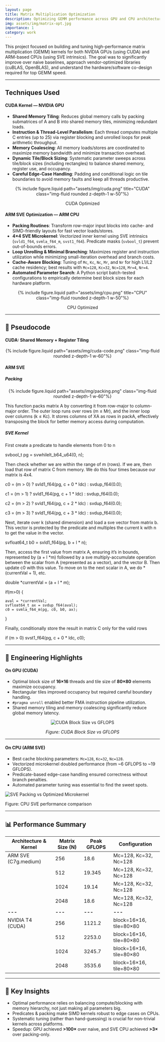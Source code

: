```yaml
---
layout: page
title: Matrix Multiplication Optimization
description: Optimizing GEMM performance across GPU and CPU architectures
img: assets/img/matrix-opt.jpg
importance: 1
category: work
---
```


This project focused on building and tuning high-performance matrix multiplication (GEMM) kernels for both NVIDIA GPUs (using CUDA) and ARM-based CPUs (using SVE intrinsics). The goal was to significantly improve over naive baselines, approach vendor-optimized libraries (cuBLAS, OpenBLAS), and understand the hardware/software co-design required for top GEMM speed.

---

## Techniques Used

#### CUDA Kernel — NVIDIA GPU

- **Shared Memory Tiling**: Reduces global memory calls by packing submatrices of A and B into shared memory tiles, minimizing redundant loads.  
- **Instruction & Thread-Level Parallelism**: Each thread computes multiple C entries (up to 25) via register blocking and unrolled loops for peak arithmetic throughput.  
- **Memory Coalescing**: All memory loads/stores are coordinated to maximize memory bandwidth and minimize transaction overhead.  
- **Dynamic Tile/Block Sizing**: Systematic parameter sweeps across tile/block sizes (including rectangles) to balance shared memory, register use, and occupancy.  
- **Careful Edge-Case Handling**: Padding and conditional logic on tile boundaries to avoid memory faults and keep all threads productive.  

<div class="col-sm mt-3 mt-md-0" style="text-align: center">
    {% include figure.liquid path="assets/img/cuda.png" title="CUDA" class="img-fluid rounded z-depth-1 w-50"%} <p class="text-center small">CUDA Optimized</p>
</div>

#### ARM SVE Optimization — ARM CPU

- **Packing Routines**: Transform row-major input blocks into cache- and SIMD-friendly layouts for fast vector loads/stores.  
- **4×4 SVE Microkernel**: Vectorized inner kernel using SVE intrinsics (`svld1_f64`, `svmla_f64_m`, `svst1_f64`). Predicate masks (`svbool_t`) prevent out-of-bounds errors.  
- **Loop Unrolling & Minimal Branching**: Maximizes register and instruction utilization while minimizing small-iteration overhead and branch costs.  
- **Cache-Aware Blocking**: Tuning of `Mc`, `Kc`, `Nc`, `Mr`, and `Nr` for high L1/L2 cache residency; best results with `Mc=128`, `Kc=32`, `Nc=128`, `Mr=4`, `Nr=4`.  
- **Automated Parameter Search**: A Python script batch-tested configurations to empirically determine best block sizes for each hardware platform.

<div class="col-sm mt-3 mt-md-0" style="text-align: center">
    {% include figure.liquid path="assets/img/cpu.png" title="CPU" class="img-fluid rounded z-depth-1 w-50"%} <p class="text-center small">CPU Optimized</p>
</div>

---

## 📝 Pseudocode

#### CUDA: Shared Memory + Register Tiling

<div class="col-sm mt-3 mt-md-0" style="text-align: center">
    {% include figure.liquid path="assets/img/cuda-code.png" class="img-fluid rounded z-depth-1 w-60"%}
</div>

#### ARM SVE

##### **Packing**

<div class="col-sm mt-3 mt-md-0" style="text-align: center">
    {% include figure.liquid path="assets/img/packing.png" class="img-fluid rounded z-depth-1 w-60"%}
</div>

This function packs matrix A by converting it from row-major to column-major order. The outer loop runs over rows (m ≤ Mr), and the inner loop over columns (k ≤ Kc). It stores columns of XA as rows in packA, effectively transposing the block for better memory access during computation.

##### **SVE Kernel**

First create a predicate to handle elements from 0 to n

svbool_t pg = svwhilelt_b64_u64(0, n);

Then check whether we are within the range of m (rows). If we are, then load that row of matrix C from memory. We do this four times because our matrix is 4x4.

c0 = (m > 0) ? svld1_f64(pg, c + 0 * ldc) : svdup_f64(0.0);

c1 = (m > 1) ? svld1_f64(pg, c + 1 * ldc) : svdup_f64(0.0);

c2 = (m > 2) ? svld1_f64(pg, c + 2 * ldc) : svdup_f64(0.0);

c3 = (m > 3) ? svld1_f64(pg, c + 3 * ldc) : svdup_f64(0.0);

Next, iterate over k (shared dimension) and load a sve vector from matrix b. This vector is protected by the predicate and multiples the current k with n to get the value in the vector.

svfloat64_t b0 = svld1_f64(pg, b + l * n);

Then, access the first value from matrix A, ensuring it’s in bounds, represented by (a + l *m) followed by a sve multiply-accumulate operation between the scalar from A (represented as a vector), and the vector B. Then update c0 with this value. To move on to the next scalar in A, we do *(currentVal + 1), etc.

double *currentVal = (a + l * m);

if(m>0) {
  
	aval = *currentVal;
	svfloat64_t ax = svdup_f64(aval);
	c0 = svmla_f64_m(pg, c0, b0, ax);

}

Finally, conditionally store the result in matrix C only for the valid rows

if (m > 0) svst1_f64(pg, c + 0 * ldc, c0);

---

## 🧪 Engineering Highlights

#### On GPU (CUDA)

- Optimal block size of **16×16** threads and tile size of **80×80** elements maximize occupancy.
- Rectangular tiles improved occupancy but required careful boundary handling.
- `#pragma unroll` enabled better FMA instruction pipeline utilization.
- Shared memory tiling and memory coalescing significantly reduce global memory latency.

<div style="text-align: center;">
  <img src="/assets/img/thread-blocks.png" alt="CUDA Block Size vs GFLOPS" style="max-width: 100%; height: auto;" />
  <p><em>Figure: CUDA Block Size vs GFLOPS</em></p>
</div>

---

#### On CPU (ARM SVE)

- Best cache blocking parameters: `Mc=128`, `Kc=32`, `Nc=128`.
- Vectorized microkernel doubled performance (from ~6 GFLOPS to ~19 GFLOPS).
- Predicate-based edge-case handling ensured correctness without branch penalties.
- Automated parameter tuning was essential to find the sweet spots.

<div class="text-center">
  <img src="/assets/img/sve_comparison.png" alt="SVE Packing vs Optimized Microkernel" class="img-fluid" style="max-width: 100%; height: auto;"/>
  <p class="small text-muted">Figure: CPU SVE performance comparison</p>
</div>

---

## 📊 Performance Summary

| Architecture & Kernel | Matrix Size (N) | Peak GFLOPS | Configuration           |
|----------------------|-----------------|-------------|-------------------------|
| ARM SVE (C7g.medium) | 256             | 18.6        | Mc=128, Kc=32, Nc=128   |
|                      | 512             | 19.345      | Mc=128, Kc=32, Nc=128   |
|                      | 1024            | 19.14       | Mc=128, Kc=32, Nc=128   |
|                      | 2048            | 18.6        | Mc=128, Kc=32, Nc=128   |
| **---**              | **---**         | **---**     | **---**                 |
| NVIDIA T4 (CUDA)     | 256             | 1121.2      | block=16×16, tile=80×80 |
|                      | 512             | 2253.0      | block=16×16, tile=80×80 |
|                      | 1024            | 3245.7      | block=16×16, tile=80×80 |
|                      | 2048            | 3535.6      | block=16×16, tile=80×80 |

---

## 🚀 Key Insights

- Optimal performance relies on balancing compute/blocking with memory hierarchy, not just making all parameters big.  
- Predicates & packing make SIMD kernels robust to edge cases on CPUs.  
- Systematic tuning (rather than hand-guessing) is crucial for non-trivial kernels across platforms.  
- Speedup: GPU achieved **>100×** over naive, and SVE CPU achieved **>3×** over packing-only.